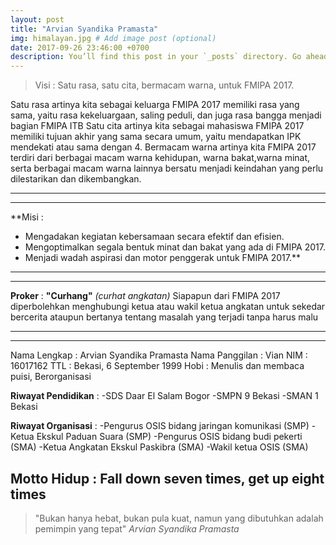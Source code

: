 ```yaml
---
layout: post
title: "Arvian Syandika Pramasta"
img: himalayan.jpg # Add image post (optional)
date: 2017-09-26 23:46:00 +0700
description: You’ll find this post in your `_posts` directory. Go ahead and edit it and re-build the site to see your changes. # Add post description (optional)
---
```

> Visi : Satu rasa, satu cita, bermacam warna, untuk FMIPA 2017.

Satu rasa artinya kita sebagai keluarga FMIPA 2017 memiliki rasa yang sama, yaitu rasa kekeluargaan, saling peduli, dan juga rasa bangga menjadi bagian FMIPA ITB
Satu cita artinya kita sebagai mahasiswa FMIPA 2017 memiliki tujuan akhir yang sama secara umum, yaitu mendapatkan IPK mendekati atau sama dengan 4.
Bermacam warna artinya kita FMIPA 2017 terdiri dari berbagai macam warna kehidupan, warna bakat,warna minat, serta berbagai macam warna lainnya bersatu menjadi keindahan yang perlu dilestarikan dan dikembangkan.

----
----

**Misi : 
- Mengadakan kegiatan kebersamaan secara efektif dan efisien.
- Mengoptimalkan segala bentuk minat dan bakat yang ada di FMIPA 2017.
- Menjadi wadah aspirasi dan motor penggerak untuk FMIPA 2017.**

----
----
         
**Proker** : **"Curhang"** *(curhat angkatan)* 
Siapapun dari FMIPA 2017 diperbolehkan menghubungi ketua atau wakil ketua angkatan untuk sekedar bercerita ataupun bertanya tentang masalah yang terjadi tanpa harus malu

----
----

Nama Lengkap      : Arvian Syandika Pramasta
Nama Panggilan    : Vian
NIM               : 16017162
TTL               : Bekasi, 6 September 1999
Hobi              : Menulis dan membaca puisi, Berorganisasi

**Riwayat Pendidikan** :
-SDS Daar El Salam Bogor
-SMPN 9 Bekasi
-SMAN 1 Bekasi

**Riwayat Organisasi** : 
-Pengurus OSIS bidang jaringan komunikasi (SMP)
-Ketua Ekskul Paduan Suara (SMP)
-Pengurus OSIS bidang budi pekerti (SMA)
-Ketua Angkatan Ekskul Paskibra (SMA)
-Wakil ketua OSIS (SMA)

## Motto Hidup : Fall down seven times, get up eight times

>"Bukan hanya hebat, bukan pula kuat, namun yang dibutuhkan adalah pemimpin yang tepat" <cite>Arvian Syandika Pramasta</cite>



